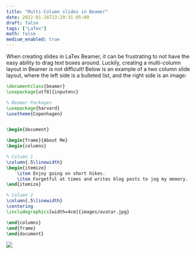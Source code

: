 ```yaml
---
title: "Multi-Column slides in Beamer"
date: 2022-01-26T23:29:31-05:00
draft: false
tags: ["LaTex"]
math: false
medium_enabled: true
---
```


When creating slides in LaTex Beamer, it can be frustrating to not have the easy ability to drag text boxes around. Luckily, creating a multi-column layout in Beamer is not difficult! Below is an example of a two column slide layout, where the left side is a bulleted list, and the right side is an image:

```latex
\documentclass{beamer}
\usepackage[utf8]{inputenc}

% Beamer Packages
\usepackage{harvard}
\usetheme{Copenhagen}


\begin{document}

\begin{frame}{About Me}
\begin{columns}

% Column 1
\column{.5\linewidth}
\begin{itemize}
    \item Enjoy going on short hikes.
    \item Forgetful at times and writes blog posts to jog my memory.
\end{itemize}

% Column 2
\column{.5\linewidth}
\centering
\includegraphics[width=4cm]{images/avatar.jpg}

\end{columns}
\end{frame}
\end{document}
```

![](/files/images/blog/202201262338.svg)
